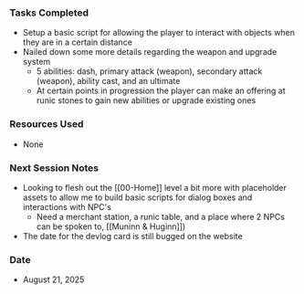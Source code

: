 ### Tasks Completed
- Setup a basic script for allowing the player to interact with objects when they are in a certain distance
- Nailed down some more details regarding the weapon and upgrade system
	- 5 abilities: dash, primary attack (weapon), secondary attack (weapon), ability cast, and an  ultimate
	- At certain points in progression the player can make an offering at runic stones to gain new abilities or upgrade existing ones
### Resources Used
- None
### Next Session Notes
- Looking to flesh out the [[00-Home]] level a bit more with placeholder assets to allow me to build basic scripts for dialog boxes and interactions with NPC's
	- Need a merchant station, a runic table, and a place where 2 NPCs can be spoken to, [[Muninn & Huginn]])
- The date for the devlog card is still bugged on the website
### Date
- August 21, 2025